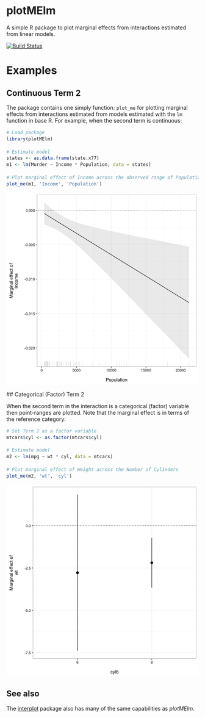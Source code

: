 plotMElm
======================

A simple R package to plot marginal effects from interactions estimated
from linear models.

[![Build Status](https://travis-ci.org/christophergandrud/plotMElm.svg?branch=master)](https://travis-ci.org/christophergandrud/plotMElm)

# Examples

## Continuous Term 2

The package contains one simply function: `plot_me` for plotting marginal
effects from interactions estimated from models estimated with the
`lm` function in base R. For example, when the second term is continuous:


```r
# Load package
library(plotMElm)

# Estimate model
states <- as.data.frame(state.x77)
m1 <- lm(Murder ~ Income * Population, data = states)

# Plot marginal effect of Income across the observed range of Population
plot_me(m1, 'Income', 'Population')
```

![plot of chunk murder-me-example](figure/murder-me-example-1.png)

## Categorical (Factor) Term 2

When the second term in the interaction is a categorical (factor) variable then point-ranges are plotted. Note that the marginal effect is in terms of the 
reference category:


```r
# Set Term 2 as a factor variable
mtcars$cyl <- as.factor(mtcars$cyl)

# Estimate model
m2 <- lm(mpg ~ wt * cyl, data = mtcars)

# Plot marginal effect of Weight across the Number of Cylinders
plot_me(m2, 'wt', 'cyl')
```

![plot of chunk cars-example](figure/cars-example-1.png)

## See also 

The [interplot](https://cran.r-project.org/package=interplot) package also has many of the same capabilities as *plotMElm*.

